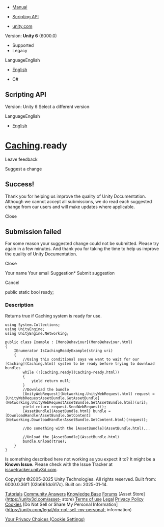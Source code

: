 [ ]()

  * [Manual](../Manual/index.html)
  * [Scripting API](../ScriptReference/index.html)

  * [unity.com](https://unity.com/)

Version: **Unity 6** (6000.0)

  * Supported
  * Legacy

LanguageEnglish

  * [English]()

  * C#

[ ](https://docs.unity3d.com)

## Scripting API

Version: Unity 6 Select a different version

LanguageEnglish

  * [English]()

#  [Caching](Caching.html).ready

Leave feedback

Suggest a change

## Success!

Thank you for helping us improve the quality of Unity Documentation. Although
we cannot accept all submissions, we do read each suggested change from our
users and will make updates where applicable.

Close

## Submission failed

For some reason your suggested change could not be submitted. Please <a>try
again</a> in a few minutes. And thank you for taking the time to help us
improve the quality of Unity Documentation.

Close

Your name Your email Suggestion* Submit suggestion

Cancel

[ ]()

public static bool ready;

### Description

Returns true if Caching system is ready for use.

    
    
    using System.Collections;
    using UnityEngine;
    using UnityEngine.Networking;  
      
    public class Example : [MonoBehaviour](MonoBehaviour.html)
    {
        IEnumerator IsCachingReadyExample(string uri)
        {
            //Using this conditional says we want to wait for our [Caching](Caching.html) system to be ready before trying to download bundles
            while (![Caching.ready](Caching-ready.html))
            {
                yield return null;
            }
            //Download the bundle
            [UnityWebRequest](Networking.UnityWebRequest.html) request = [UnityWebRequestAssetBundle.GetAssetBundle](Networking.UnityWebRequestAssetBundle.GetAssetBundle.html)(uri);
            yield return request.SendWebRequest();
            [AssetBundle](AssetBundle.html) bundle = [DownloadHandlerAssetBundle.GetContent](Networking.DownloadHandlerAssetBundle.GetContent.html)(request);  
      
            //Do something with the [AssetBundle](AssetBundle.html)...  
      
            //Unload the [AssetBundle](AssetBundle.html)
            bundle.Unload(true);
        }
    }
    

Is something described here not working as you expect it to? It might be a
**Known Issue**. Please check with the Issue Tracker at
[issuetracker.unity3d.com](https://issuetracker.unity3d.com).

Copyright ©2005-2025 Unity Technologies. All rights reserved. Built from:
6000.0.36f1 (02b661dc617c). Built on: 2025-01-14.

[Tutorials](https://unity3d.com/learn) [Community
Answers](https://answers.unity3d.com) [Knowledge
Base](https://support.unity3d.com/hc/en-us)
[Forums](https://forum.unity3d.com) [Asset Store](https://unity3d.com/asset-
store) [Terms of use](https://docs.unity3d.com/Manual/TermsOfUse.html)
[Legal](https://unity.com/legal) [Privacy
Policy](https://unity.com/legal/privacy-policy)
[Cookies](https://unity.com/legal/cookie-policy) [Do Not Sell or Share My
Personal Information](https://unity.com/legal/do-not-sell-my-personal-
information)

[Your Privacy Choices (Cookie Settings)](javascript:void\(0\);)

